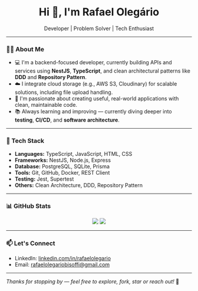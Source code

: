 
<h1 align="center">Hi 👋, I'm Rafael Olegário</h1>
<p align="center">
  Developer | Problem Solver | Tech Enthusiast
</p>

---

### 👨‍💻 About Me

- 💻 I'm a backend-focused developer, currently building APIs and services using **NestJS**, **TypeScript**, and clean architectural patterns like **DDD** and **Repository Pattern**.
- ☁️ I integrate cloud storage (e.g., AWS S3, Cloudinary) for scalable solutions, including file upload handling.
- 🚀 I'm passionate about creating useful, real-world applications with clean, maintainable code.
- 📚 Always learning and improving — currently diving deeper into **testing**, **CI/CD**, and **software architecture**.

---

### 🧰 Tech Stack

- **Languages:** TypeScript, JavaScript, HTML, CSS
- **Frameworks:** NestJS, Node.js, Express
- **Database:** PostgreSQL, SQLite, Prisma
- **Tools:** Git, GitHub, Docker, REST Client
- **Testing:** Jest, Supertest
- **Others:** Clean Architecture, DDD, Repository Pattern

---

### 📊 GitHub Stats

<p align="center">
  <img src="https://github-readme-stats.vercel.app/api?username=rafaolegario&show_icons=true&theme=tokyonight&hide_title=true" />
  <img src="https://github-readme-stats.vercel.app/api/top-langs/?username=rafaolegario&layout=compact&theme=tokyonight" />
</p>

---

### 📫 Let's Connect

- LinkedIn: [linkedin.com/in/rafaelolegario](https://www.linkedin.com/in/rafael-olegario-/)
- Email: rafaelolegariobisoffi@gmail.com

---

_Thanks for stopping by — feel free to explore, fork, star or reach out!_ 🚀
